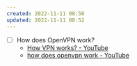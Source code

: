 ```yaml
---
created: 2022-11-11 08:50
updated: 2022-11-11 08:52
---
```

- [ ] How does OpenVPN work?
	- [How VPN works? - YouTube](https://www.youtube.com/watch?v=IzGEfBm0XNY)
	- [how does openvpn work - YouTube](https://www.youtube.com/results?search_query=how+does+openvpn+work)
